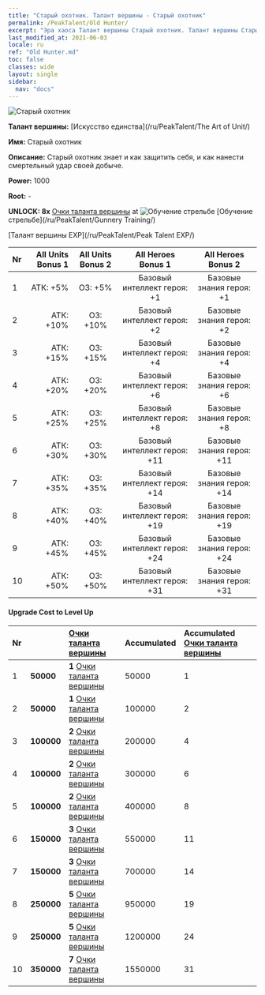```yaml
---
title: "Старый охотник. Талант вершины - Старый охотник"
permalink: /PeakTalent/Old Hunter/
excerpt: "Эра хаоса Талант вершины Старый охотник. Талант вершины Старый охотник. Старый охотник"
last_modified_at: 2021-06-03
locale: ru
ref: "Old Hunter.md"
toc: false
classes: wide
layout: single
sidebar:
  nav: "docs"
---
```


  ![Старый охотник](/images/pt/talent_2010.png)

  **Талант вершины:** [Искусство единства](/ru/PeakTalent/The Art of Unit/)

  **Имя:** Старый охотник

  **Описание:** Старый охотник знает и как защитить себя, и как нанести смертельный удар своей добыче.

  **Power:** 1000

  **Root:** -

  **UNLOCK: 8x** [Очки таланта вершины](/ItemsRU/con_934/) at ![Обучение стрельбе](/images/pt/talent_2008.png) [Обучение стрельбе](/ru/PeakTalent/Gunnery Training/)

  [Талант вершины EXP](/ru/PeakTalent/Peak Talent EXP/)

  | Nr | All Units Bonus 1 | All Units Bonus 2 | All Heroes Bonus 1 | All Heroes Bonus 2 |
  |:---|--------------:|:-------------:|:-------------:|:-------------:|
  | 1 | АТК: +5% | ОЗ: +5% | Базовый интеллект героя: +1 | Базовые знания героя: +1 |
  | 2 | АТК: +10% | ОЗ: +10% | Базовый интеллект героя: +2 | Базовые знания героя: +2 |
  | 3 | АТК: +15% | ОЗ: +15% | Базовый интеллект героя: +4 | Базовые знания героя: +4 |
  | 4 | АТК: +20% | ОЗ: +20% | Базовый интеллект героя: +6 | Базовые знания героя: +6 |
  | 5 | АТК: +25% | ОЗ: +25% | Базовый интеллект героя: +8 | Базовые знания героя: +8 |
  | 6 | АТК: +30% | ОЗ: +30% | Базовый интеллект героя: +11 | Базовые знания героя: +11 |
  | 7 | АТК: +35% | ОЗ: +35% | Базовый интеллект героя: +14 | Базовые знания героя: +14 |
  | 8 | АТК: +40% | ОЗ: +40% | Базовый интеллект героя: +19 | Базовые знания героя: +19 |
  | 9 | АТК: +45% | ОЗ: +45% | Базовый интеллект героя: +24 | Базовые знания героя: +24 |
  | 10 | АТК: +50% | ОЗ: +50% | Базовый интеллект героя: +31 | Базовые знания героя: +31 |


#### Upgrade Cost to Level Up

  | Nr | <i class="fas fa-coins"/> | [Очки таланта вершины](/ItemsRU/con_934/) | Accumulated <i class="fas fa-coins"/> | Accumulated [Очки таланта вершины](/ItemsRU/con_934/) |
  |:---|:--------------|:-------------|:-------------|:-------------|
  | 1 | **50000** | **1** [Очки таланта вершины](/ItemsRU/con_934/) | 50000 | 1 |
  | 2 | **50000** | **1** [Очки таланта вершины](/ItemsRU/con_934/) | 100000 | 2 |
  | 3 | **100000** | **2** [Очки таланта вершины](/ItemsRU/con_934/) | 200000 | 4 |
  | 4 | **100000** | **2** [Очки таланта вершины](/ItemsRU/con_934/) | 300000 | 6 |
  | 5 | **100000** | **2** [Очки таланта вершины](/ItemsRU/con_934/) | 400000 | 8 |
  | 6 | **150000** | **3** [Очки таланта вершины](/ItemsRU/con_934/) | 550000 | 11 |
  | 7 | **150000** | **3** [Очки таланта вершины](/ItemsRU/con_934/) | 700000 | 14 |
  | 8 | **250000** | **5** [Очки таланта вершины](/ItemsRU/con_934/) | 950000 | 19 |
  | 9 | **250000** | **5** [Очки таланта вершины](/ItemsRU/con_934/) | 1200000 | 24 |
  | 10 | **350000** | **7** [Очки таланта вершины](/ItemsRU/con_934/) | 1550000 | 31 |
